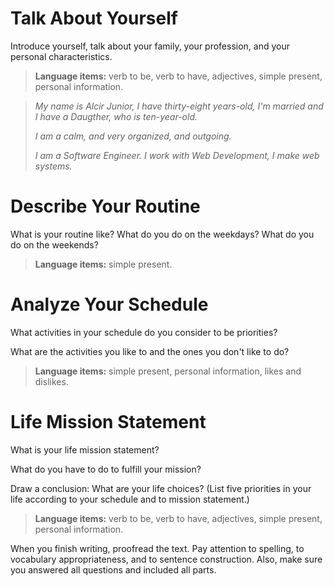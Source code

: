 # Talk About Yourself

Introduce yourself, talk about your family, your profession, and your personal characteristics.

> **Language items:** verb to be, verb to have, adjectives, simple present, personal information.

> _My name is Alcir Junior, I have thirty-eight years-old, I'm married and I have a Daugther, who is ten-year-old._
>
> _I am a calm, and very organized, and outgoing._
>
> _I am a Software Engineer. I work with Web Development, I make web systems._

# Describe Your Routine

What is your routine like? What do you do on the weekdays? What do you do on the weekends?

> **Language items:** simple present.

# Analyze Your Schedule

What activities in your schedule do you consider to be priorities?

What are the activities you like to and the ones you don't like to do?

> **Language items:** simple present, personal information, likes and dislikes.

# Life Mission Statement

What is your life mission statement?

What do you have to do to fulfill your mission?

Draw a conclusion: What are your life choices? (List five priorities in your life according to your schedule and to mission statement.)

> **Language items:** verb to be, verb to have, adjectives, simple present, personal information.

When you finish writing, proofread the text. Pay attention to spelling, to vocabulary appropriateness, and to sentence construction. Also, make sure you answered all questions and included all parts.
